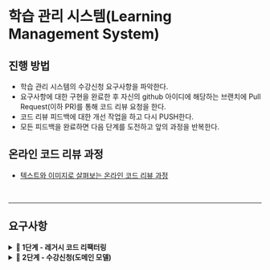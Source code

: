 # 학습 관리 시스템(Learning Management System)
## 진행 방법
* 학습 관리 시스템의 수강신청 요구사항을 파악한다.
* 요구사항에 대한 구현을 완료한 후 자신의 github 아이디에 해당하는 브랜치에 Pull Request(이하 PR)를 통해 코드 리뷰 요청을 한다.
* 코드 리뷰 피드백에 대한 개선 작업을 하고 다시 PUSH한다.
* 모든 피드백을 완료하면 다음 단계를 도전하고 앞의 과정을 반복한다.

## 온라인 코드 리뷰 과정
* [텍스트와 이미지로 살펴보는 온라인 코드 리뷰 과정](https://github.com/next-step/nextstep-docs/tree/master/codereview)

</br>

---

## 요구사항

<details>
<summary><b>🚀 1단계 - 레거시 코드 리팩터링</b></summary>

**리팩터링 요구사항**
> - [X] QnaService의 deleteQuestion() 메서드에 단위 테스트 가능한 코드(핵심 비지니스 로직)를 도메인 모델 객체에 구현한다.
> - [X] QnaService의 비지니스 로직을 도메인 모델로 이동하는 리팩터링을 진행할 때 TDD로 구현한다.
>> - [X] 질문(Question)은 Question Domain 에서 삭제 가능 검증 후, 삭제한다.
>> - [X] 질문에 달린 답변들(Answers)는 Answers 일급 컬렉션에서 삭제 가능 검증 후, 삭제한다.
</details>

<details>
<summary><b>🚀 2단계 - 수강신청(도메인 모델)</b></summary>

**수강 신청 기능 요구사항**
> - CoverImage
>> - [X] 이미지 크기는 1MB 이하여야 한다.
>> - [X] 이미지 타입은 gif, jpg(jpeg 포함),, png, svg만 허용한다.
>> - [X] 이미지의 width는 300픽셀, height는 200픽셀 이상이어야 하며, width와 height의 비율은 3:2여야 한다.
> - Session
>> - [X] 강의는 무료 강의와 유료 강의로 나뉜다.
>> - [X] 강의는 강의 커버 이미지 정보를 가진다.
>> - [X] 무료 강의는 최대 수강 인원 제한이 없다.
>> - [X] 강의 상태는 준비중, 모집중, 종료 3가지 상태를 가진다.
>> - Period
>>> - [X] 강의는 시작일과 종료일을 가진다.
> - Enrollment
>> - [X] 유료 강의의 경우 결제는 이미 완료한 것으로 가정하고 이후 과정을 구현한다.
>> - [X] 강의 수강신청은 강의 상태가 모집중일 때만 가능하다.
>> - [X] 유료 강의는 수강생이 결제한 금액과 수강료가 일치할 때 수강 신청이 가능하다.
> - SessionUser
>> - [X] 수강신청 완료 시 Session, NsUser 정보를 등록한다.
> - SessionUsers
>> - [X] 유료 강의는 강의 최대 수강 인원을 초과했을 경우 더이상 수강신청 할 수 없다.
> - Course
>> - [X] 과정(Course)은 기수 단위로 운영하며, 여러 개의 강의(Session)를 가질 수 있다.
> - Payment
>> - [X] 결제를 완료한 결제 정보는 payments 모듈을 통해 관리되며, 결제 정보는 Payment 객체에 담겨 반한된다.
</details>
